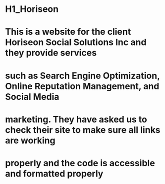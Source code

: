 # H1_Horiseon

# This is a website for the client Horiseon Social Solutions Inc and they provide services
# such as Search Engine Optimization, Online Reputation Management, and Social Media
# marketing. They have asked us to check their site to make sure all links are working
# properly and the code is accessible and formatted properly